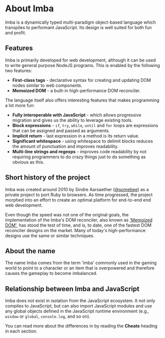 # About Imba

Imba is a dynamically typed multi-paradigm object-based language which
transpiles to performant JavaScript. Its design is well suited for both fun
and profit.

## Features

Imba is primarily developed for web development, although it can be used to
write general purpose NodeJS programs. This is enabled by the following two 
features:

- **First-class tags** - declarative syntax for creating and updating DOM
  nodes similar to web components.
- **Memoized DOM** - a built-in high-performance DOM reconciler.

The language itself also offers interesting features that makes programming a
lot more fun:

- **Fully interoperable with JavaScript** - which allows progressive migration
  and gives us the ability to leverage existing tools.
- **Block expressions** - `if`, `try`, `while`, `until` and `for` loops are
  expressions that can be assigned and passed as arguments.
- **Implicit return** - last expression in a method is its return value.
- **Significant whitespace** - using whitespace to delimit blocks reduces
  the amount of punctuation and improves readability.
- **Multi-line strings and regexps** - improves code readability by not 
  requiring programmers to do crazy things just to do something as obvious as 
  this.

## Short history of the project

Imba was created around 2010 by Sindre Aarsaether
([@somebee](https://github.com/somebee/)) as a private project to port Ruby
to browsers. As time progressed, the project morphed into an effort to create
an optimal platform for end-to-end end web development.

Even though the speed was not one of the original goals, the implementation
of the Imba's DOM reconciler, also known as ['Memoized
DOM'](../bonus/memoized.md), has stood the test of time, and is, to date, one
of the fastest DOM reconciler designs on the market. Many of today's
high-performance designs use the same or similar techniques.

## About the name

The name Imba comes from the term 'imba' commonly used in the gaming world
to point to a character or an item that is overpowered and therefore causes 
the gameplay to become imbalanced.

## Relationship between Imba and JavaScript

Imba does not exist in isolation from the JavaScript ecosystem. It not only 
compiles to JavaScript, but can also import JavaScript modules and use any
global objects defined in the JavaScript runtime environment (e.g., `window` or 
`global`, `console.log`, and so on).

You can read more about the differences in by reading the **Cheats** heading
in each section.
